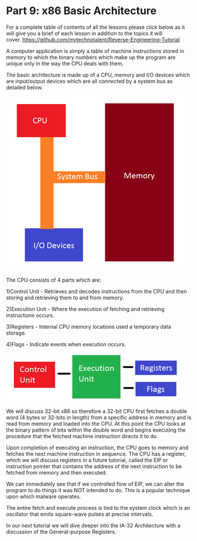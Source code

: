 # Part 9: x86 Basic Architecture

For a complete table of contents of all the lessons please click below as it will give you a brief of each lesson in addition to the topics it will cover.&nbsp;https://github.com/mytechnotalent/Reverse-Engineering-Tutorial

A computer application is simply a table of machine instructions stored in memory to which the binary numbers which make up the program are unique only in the way the CPU deals with them.

The basic architecture is made up of a CPU, memory and I/O devices which are input/output devices which are all connected by a system bus as detailed below.

<div class="slate-resizable-image-embed slate-image-embed__resize-full-width"><img src="imgs/628012447.jpg"/></div>

The CPU consists of 4 parts which are:

1)Control Unit - Retrieves and decodes instructions from the CPU and then storing and retrieving them to and from memory.

2)Execution Unit - Where the execution of fetching and retrieving instructions occurs.

3)Registers - Internal CPU memory locations used a temporary data storage.

4)Flags - Indicate events when execution occurs.

<div class="slate-resizable-image-embed slate-image-embed__resize-full-width"><img src="imgs/46592485.jpg"/></div>

We will discuss 32-bit x86 so therefore a 32-bit CPU first fetches a double word (4 bytes or 32-bits in length) from a specific address in memory and is read from memory and loaded into the CPU. At this point the CPU looks at the binary pattern of bits within the double word and begins executing the procedure that the fetched machine instruction directs it to do.

Upon completion of executing an instruction, the CPU goes to memory and fetches the next machine instruction in sequence. The CPU has a register, which we will discuss registers in a future tutorial, called the EIP or instruction pointer that contains the address of the next instruction to be fetched from memory and then executed.

We can immediately see that if we controlled flow of EIP, we can alter the program to do things it was NOT intended to do. This is a popular technique upon which malware operates.

The entire fetch and execute process is tied to the system clock which is an oscillator that emits square-wave pulses at precise intervals.

In our next tutorial we will dive deeper into the IA-32 Architecture with a discussion of the General-purpose Registers.